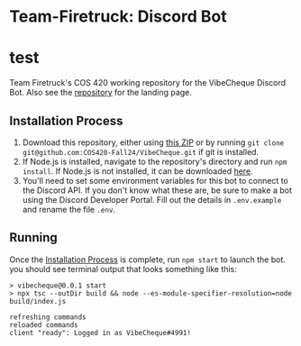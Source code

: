 # Team-Firetruck: Discord Bot

# test

Team Firetruck's COS 420 working repository for the VibeCheque Discord Bot. Also see the [repository](https://github.com/COS420-Fall24/Team-F/tree/main) for the landing page.

## Installation Process

1. Download this repository, either using [this ZIP](https://github.com/COS420-Fall24/VibeCheque/archive/refs/heads/main.zip) or by running `git clone git@github.com:COS420-Fall24/VibeCheque.git` if git is installed.
2. If Node.js is installed, navigate to the repository's directory and run `npm install`. If Node.js is not installed, it can be downloaded [here](https://nodejs.org/en/download/prebuilt-installer/current).
3. You'll need to set some environment variables for this bot to connect to the Discord API. If you don't know what these are, be sure to make a bot using the Discord Developer Portal. Fill out the details in `.env.example` and rename the file `.env`.

## Running

Once the [Installation Process](#installation-process) is complete, run `npm start` to launch the bot. you should see terminal output that looks something like this:
```
> vibecheque@0.0.1 start
> npx tsc --outDir build && node --es-module-specifier-resolution=node build/index.js

refreshing commands
reloaded commands
client "ready": Logged in as VibeCheque#4991!
```